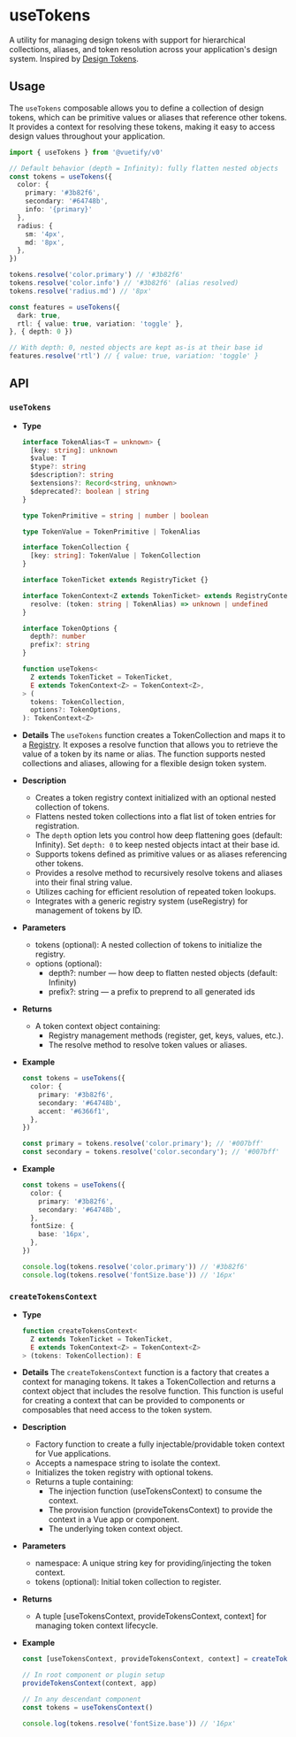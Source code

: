 # useTokens

A utility for managing design tokens with support for hierarchical collections, aliases, and token resolution across your application's design system. Inspired by [Design Tokens](https://www.designtokens.org/tr/drafts/format/#design-token).

<DocsPageFeatures />

## Usage

The `useTokens` composable allows you to define a collection of design tokens, which can be primitive values or aliases that reference other tokens. It provides a context for resolving these tokens, making it easy to access design values throughout your application.

```ts
import { useTokens } from '@vuetify/v0'

// Default behavior (depth = Infinity): fully flatten nested objects
const tokens = useTokens({
  color: {
    primary: '#3b82f6',
    secondary: '#64748b',
    info: '{primary}'
  },
  radius: {
    sm: '4px',
    md: '8px',
  },
})

tokens.resolve('color.primary') // '#3b82f6'
tokens.resolve('color.info') // '#3b82f6' (alias resolved)
tokens.resolve('radius.md') // '8px'

const features = useTokens({
  dark: true,
  rtl: { value: true, variation: 'toggle' },
}, { depth: 0 })

// With depth: 0, nested objects are kept as-is at their base id
features.resolve('rtl') // { value: true, variation: 'toggle' }
```

## API

### `useTokens`

* **Type**
  ```ts
  interface TokenAlias<T = unknown> {
    [key: string]: unknown
    $value: T
    $type?: string
    $description?: string
    $extensions?: Record<string, unknown>
    $deprecated?: boolean | string
  }

  type TokenPrimitive = string | number | boolean

  type TokenValue = TokenPrimitive | TokenAlias

  interface TokenCollection {
    [key: string]: TokenValue | TokenCollection
  }

  interface TokenTicket extends RegistryTicket {}

  interface TokenContext<Z extends TokenTicket> extends RegistryContext<Z> {
    resolve: (token: string | TokenAlias) => unknown | undefined
  }

  interface TokenOptions {
    depth?: number
    prefix?: string
  }

  function useTokens<
    Z extends TokenTicket = TokenTicket,
    E extends TokenContext<Z> = TokenContext<Z>,
  > (
    tokens: TokenCollection,
    options?: TokenOptions,
  ): TokenContext<Z>
  ```

* **Details**
  The `useTokens` function creates a TokenCollection and maps it to a [Registry](/composables/registration/use-registry). It exposes a resolve function that allows you to retrieve the value of a token by its name or alias. The function supports nested collections and aliases, allowing for a flexible design token system.

* **Description**
  * Creates a token registry context initialized with an optional nested collection of tokens.
  * Flattens nested token collections into a flat list of token entries for registration.
  * The `depth` option lets you control how deep flattening goes (default: Infinity). Set `depth: 0` to keep nested objects intact at their base id.
  * Supports tokens defined as primitive values or as aliases referencing other tokens.
  * Provides a resolve method to recursively resolve tokens and aliases into their final string value.
  * Utilizes caching for efficient resolution of repeated token lookups.
  * Integrates with a generic registry system (useRegistry) for management of tokens by ID.

* **Parameters**
  * tokens (optional): A nested collection of tokens to initialize the registry.
  * options (optional):
    * depth?: number — how deep to flatten nested objects (default: Infinity)
    * prefix?: string — a prefix to preprend to all generated ids

* **Returns**
  * A token context object containing:
    * Registry management methods (register, get, keys, values, etc.).
    * The resolve method to resolve token values or aliases.

* **Example**
  ```ts
  const tokens = useTokens({
    color: {
      primary: '#3b82f6',
      secondary: '#64748b',
      accent: '#6366f1',
    },
  })

  const primary = tokens.resolve('color.primary'); // '#007bff'
  const secondary = tokens.resolve('color.secondary'); // '#007bff'
  ```

* **Example**
  ```ts
  const tokens = useTokens({
    color: {
      primary: '#3b82f6',
      secondary: '#64748b',
    },
    fontSize: {
      base: '16px',
    },
  })

  console.log(tokens.resolve('color.primary')) // '#3b82f6'
  console.log(tokens.resolve('fontSize.base')) // '16px'
  ```

### `createTokensContext`

* **Type**
  ```ts
  function createTokensContext<
    Z extends TokenTicket = TokenTicket,
    E extends TokenContext<Z> = TokenContext<Z>
  > (tokens: TokenCollection): E
  ```
* **Details**
  The `createTokensContext` function is a factory that creates a context for managing tokens. It takes a TokenCollection and returns a context object that includes the resolve function. This function is useful for creating a context that can be provided to components or composables that need access to the token system.

* **Description**
  * Factory function to create a fully injectable/providable token context for Vue applications.
  * Accepts a namespace string to isolate the context.
  * Initializes the token registry with optional tokens.
  * Returns a tuple containing:
    * The injection function (useTokensContext) to consume the context.
    * The provision function (provideTokensContext) to provide the context in a Vue app or component.
    * The underlying token context object.

* **Parameters**
  * namespace: A unique string key for providing/injecting the token context.
  * tokens (optional): Initial token collection to register.

* **Returns**
  * A tuple [useTokensContext, provideTokensContext, context] for managing token context lifecycle.

* **Example**
  ```ts
  const [useTokensContext, provideTokensContext, context] = createTokensContext('my-app:tokens', tokens)

  // In root component or plugin setup
  provideTokensContext(context, app)

  // In any descendant component
  const tokens = useTokensContext()

  console.log(tokens.resolve('fontSize.base')) // '16px'
  ```
